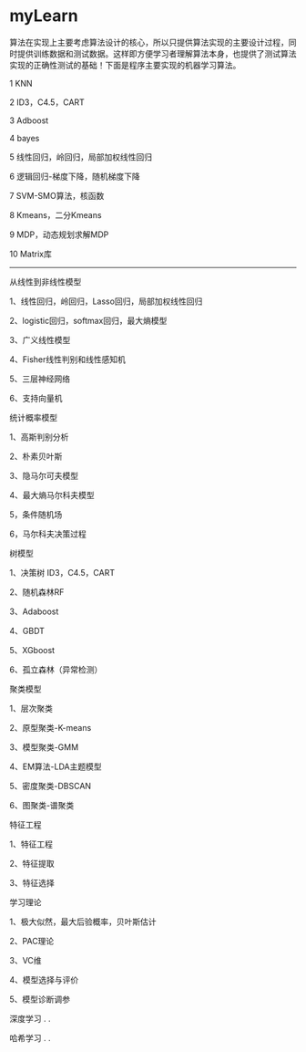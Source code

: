 # myLearn

算法在实现上主要考虑算法设计的核心，所以只提供算法实现的主要设计过程，同时提供训练数据和测试数据。这样即方便学习者理解算法本身，也提供了测试算法实现的正确性测试的基础！下面是程序主要实现的机器学习算法。

1 KNN

2 ID3，C4.5，CART

3 Adboost

4 bayes

5 线性回归，岭回归，局部加权线性回归

6 逻辑回归-梯度下降，随机梯度下降

7 SVM-SMO算法，核函数

8 Kmeans，二分Kmeans

9 MDP，动态规划求解MDP

10 Matrix库

-----------------------------------------------------------------------------------
从线性到非线性模型

  1、线性回归，岭回归，Lasso回归，局部加权线性回归

  2、logistic回归，softmax回归，最大熵模型

  3、广义线性模型

  4、Fisher线性判别和线性感知机

  5、三层神经网络

  6、支持向量机

统计概率模型

  1、高斯判别分析

  2、朴素贝叶斯

  3、隐马尔可夫模型

  4、最大熵马尔科夫模型

  5，条件随机场

  6，马尔科夫决策过程

树模型

  1、决策树 ID3，C4.5，CART

  2、随机森林RF

  3、Adaboost

  4、GBDT

  5、XGboost

  6、孤立森林（异常检测）
  
聚类模型

  1、层次聚类

  2、原型聚类-K-means

  3、模型聚类-GMM

  4、EM算法-LDA主题模型

  5、密度聚类-DBSCAN

  6、图聚类-谱聚类

特征工程

  1、特征工程

  2、特征提取

  3、特征选择

学习理论

  1、极大似然，最大后验概率，贝叶斯估计

  2、PAC理论

  3、VC维

  4、模型选择与评价

  5、模型诊断调参
  
深度学习
  .
  .

哈希学习
  .
  .


  
  
  






